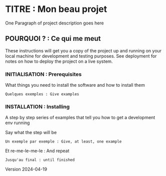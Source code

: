  # TITRE : Mon beau projet

One Paragraph of project description goes here

## POURQUOI ? : Ce qui me meut 

These instructions will get you a copy of the project up and running on your local machine for development and testing purposes. See deployment for notes on how to deploy the project on a live system.

### INITIALISATION : Prerequisites

What things you need to install the software and how to install them

```
Quelques exemples : Give examples
```

### INSTALLATION : Installing

A step by step series of examples that tell you how to get a development env running

Say what the step will be

```
Un exemple par exemple : Give, at least, one example
```

Et re-me-le-me-le : And repeat

```
Jusqu'au final : until finished
```

Version 2024-04-19
